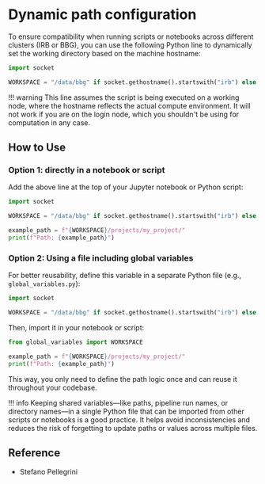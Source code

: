 
# Dynamic path configuration

To ensure compatibility when running scripts or notebooks across different clusters (IRB or BBG), you can use the following Python line to dynamically set the working directory based on the machine hostname:

```python
import socket

WORKSPACE = "/data/bbg" if socket.gethostname().startswith("irb") else "/workspace"
```

!!! warning
    This line assumes the script is being executed on a working node, where the hostname reflects the actual compute environment. It will not work if you are on the login node, which you shouldn't be using for computation in any case.

## How to Use

### Option 1: directly in a notebook or script

Add the above line at the top of your Jupyter notebook or Python script:

```python
import socket

WORKSPACE = "/data/bbg" if socket.gethostname().startswith("irb") else "/workspace"

example_path = f"{WORKSPACE}/projects/my_project/"
print(f"Path: {example_path}")
```

### Option 2: Using a file including global variables

For better reusability, define this variable in a separate Python file (e.g., `global_variables.py`):

```python
import socket

WORKSPACE = "/data/bbg" if socket.gethostname().startswith("irb") else "/workspace"
```

Then, import it in your notebook or script:

```python
from global_variables import WORKSPACE

example_path = f"{WORKSPACE}/projects/my_project/"
print(f"Path: {example_path}")
```

This way, you only need to define the path logic once and can reuse it throughout your codebase.

!!! info
    Keeping shared variables—like paths, pipeline run names, or directory names—in a single Python file that can be
    imported from other scripts or notebooks is a good practice. It helps avoid inconsistencies and reduces the risk of
    forgetting to update paths or values across multiple files.

## Reference

- Stefano Pellegrini
